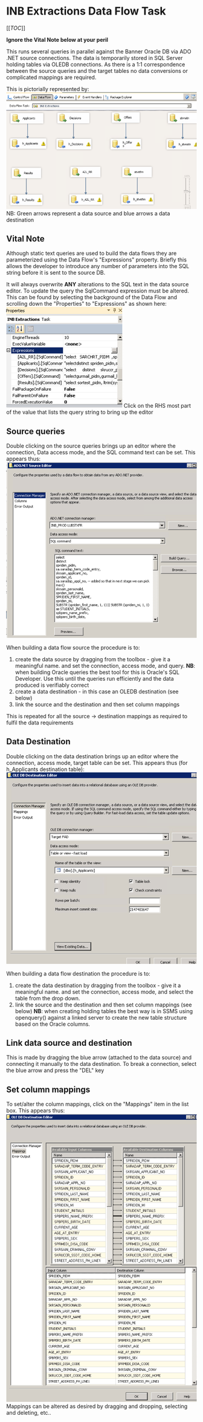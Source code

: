 # INB Extractions Data Flow Task

[[_TOC_]]

**Ignore the Vital Note below at your peril**

This runs several queries in parallel against the Banner Oracle DB via ADO .NET source connections.
The data is temporarily stored in SQL Server holding tables via OLEDB connections. As there
is a 1:1 correspondence between the source queries and the target tables no data conversions
or complicated mappings are required. 

This is pictorially represented by:
 ![INB_Extractions_Data_Flow_Task.PNG](/.attachments/INB_Extractions_Data_Flow_Task-56d4fbc1-6872-4ace-8969-0e445b8ea330.PNG)
NB: Green arrows represent a data source and blue arrows a data destination

## **Vital Note**

Although static text queries are used to build the data flows they are parameterized using the 
Data Flow's "Expressions" property. Briefly this allows the developer to introduce any number of parameters into the SQL string
before it is sent to the source DB.

It will always overwrite **ANY** alterations to the SQL text in the data source editor. To update the query the SqlCommand expression must
be altered. This can be found by selecting the background of the Data Flow and scrolling down the "Properties" to "Expressions"
as shown here:
![Expressions.PNG](/.attachments/Expressions-b20b031c-8cf3-4d82-8598-972dc9f5d40f.PNG)
Click on the RHS most part of the value that lists the query string to bring up the editor

## Source queries

Double clicking on the source queries brings up an editor where the connection, Data access mode, and the SQL command
text can be set. This appears thus:
 ![Source _queries.PNG](/.attachments/Source%20_queries-6f663bf7-9c8e-4859-ab29-4daf43fb04f8.PNG)

When building a data flow source the procedure is to:
1. create the data source by dragging from the toolbox - give it a meaningful name. and set the connection, access
mode, and query.
**NB**: when building Oracle queries the best tool for this is Oracle's SQL Developer. Use
this until the queries run efficiently and the data produced is verifiably correct
0. create a data destination - in this case an OLEDB destination (see below)
0. link the source and the destination and then set column mappings

This is repeated for all the source -> destination mappings as required to fulfil the data requirements

## Data Destination

Double clicking on the data destination brings up an editor where the connection, access mode, target table can be set.
This appears thus (for h_Applicants destination table):
 ![Data_destination.PNG](/.attachments/Data_destination-c2d5aa3a-bd10-4e16-9d9a-507dfa9eda09.PNG)

When building a data flow destination the procedure is to:
1. create the data destination by dragging from the toolbox - give it a meaningful name. and set the
connection, access mode, and select the table from the drop down.
0. link the source and the destination and then set column mappings (see below)
**NB**: when creating holding tables the best way is in SSMS using openquery() against a 
linked server to create the new table structure based on the Oracle columns.

## Link data source and destination 

This is made by dragging the blue arrow (attached to the data source) and connecting it manually
to the data destination. To break a connection, select the blue arrow and press the "DEL" key

## Set column mappings

To set/alter the column mappings, click on the "Mappings" item in the list box. This appears thus:
![source_dest_mappings.PNG](/.attachments/source_dest_mappings-29410702-bc68-4fcd-82e6-389f4b467760.PNG)
Mappings can be altered as desired by dragging and dropping, selecting and deleting, etc..

